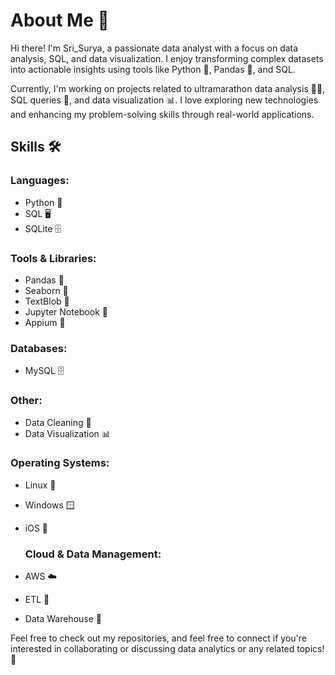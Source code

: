 # About Me 👋

Hi there! I'm Sri_Surya, a passionate data analyst with a focus on data analysis, SQL, and data visualization. I enjoy transforming complex datasets into actionable insights using tools like Python 🐍, Pandas 🐼, and SQL.

Currently, I'm working on projects related to ultramarathon data analysis 🏃‍♂️, SQL queries 🔄, and data visualization 📊. I love exploring new technologies and enhancing my problem-solving skills through real-world applications.

## Skills 🛠️

### Languages:
- Python 🐍
- SQL 🖥️
- SQLite 🗄️

### Tools & Libraries:
- Pandas 🐼
- Seaborn 🌈
- TextBlob 💬
- Jupyter Notebook 📓
- Appium 📱

### Databases:
- MySQL 🗄️

### Other:
- Data Cleaning 🧹
- Data Visualization 📊

### Operating Systems:
- Linux 🐧
- Windows 🪟
- iOS 🍏

  ### Cloud & Data Management:
- AWS ☁️
- ETL 🔄
- Data Warehouse 🏢

Feel free to check out my repositories, and feel free to connect if you're interested in collaborating or discussing data analytics or any related topics! 🤝
